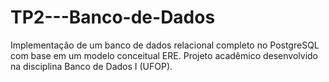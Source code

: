 # TP2---Banco-de-Dados
Implementação de um banco de dados relacional completo no PostgreSQL com base em um modelo conceitual ERE. Projeto acadêmico desenvolvido na disciplina Banco de Dados I (UFOP).
